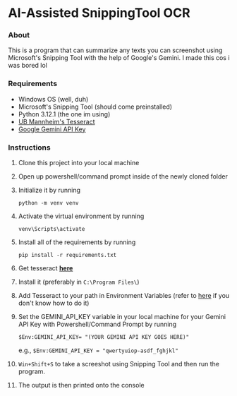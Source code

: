 # AI-Assisted SnippingTool OCR

### About

This is a program that can summarize any texts you can screenshot using Microsoft's Snipping Tool with the help of Google's Gemini. I made this cos i was bored lol

### Requirements

- Windows OS (well, duh)
- Microsoft's Snipping Tool (should come preinstalled)
- Python 3.12.1 (the one im using)
- [UB Mannheim's Tesseract](https://github.com/tesseract-ocr/tesseract)
- [Google Gemini API Key](https://aistudio.google.com/app/apikey)

### Instructions

1.  Clone this project into your local machine
2.  Open up powershell/command prompt inside of the newly cloned folder
3.  Initialize it by running

    `python -m venv venv`

4.  Activate the virtual environment by running

    `venv\Scripts\activate`

5.  Install all of the requirements by running

    `pip install -r requirements.txt`

6.  Get tesseract **[here](https://github.com/tesseract-ocr/tesseract)**
7.  Install it (preferably in `C:\Program Files\`)
8.  Add Tesseract to your path in Environment Variables (refer to [here](https://www.google.com/search?q=how+to+add+environment+variable+in+windows&oq=how+do+i+add+to+envir&sourceid=chrome&ie=UTF-8) if you don't know how to do it)
9.  Set the GEMINI_API_KEY variable in your local machine for your Gemini API Key with Powershell/Command Prompt by running

    `$Env:GEMINI_API_KEY= "(YOUR GEMINI API KEY GOES HERE)"`

    e.g.,
    `$Env:GEMINI_API_KEY = "qwertyuiop-asdf_fghjkl"`

10. `Win+Shift+S` to take a screeshot using Snipping Tool and then run the program.
11. The output is then printed onto the console
